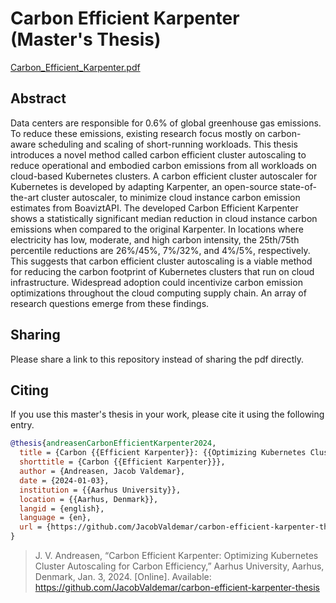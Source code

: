 # Carbon Efficient Karpenter (Master's Thesis)
[Carbon_Efficient_Karpenter.pdf](Carbon_Efficient_Karpenter.pdf)

## Abstract
Data centers are responsible for 0.6% of global greenhouse gas emissions. To reduce these emissions, existing research focus mostly on carbon-aware scheduling and scaling of short-running workloads. This thesis introduces a novel method called carbon efficient cluster autoscaling to reduce operational and embodied carbon emissions from all workloads on cloud-based Kubernetes clusters. A carbon efficient cluster autoscaler for Kubernetes is developed by adapting Karpenter, an open-source state-of-the-art cluster autoscaler, to minimize cloud instance carbon emission estimates from BoaviztAPI. The developed Carbon Efficient Karpenter shows a statistically significant median reduction in cloud instance carbon emissions when compared to the original Karpenter. In locations where electricity has low, moderate, and high carbon intensity, the 25th/75th percentile reductions are 26%/45%, 7%/32%, and 4%/5%, respectively. This suggests that carbon efficient cluster autoscaling is a viable method for reducing the carbon footprint of Kubernetes clusters that run on cloud infrastructure. Widespread adoption could incentivize carbon emission optimizations throughout the cloud computing supply chain. An array of research questions emerge from these findings.

## Sharing
Please share a link to this repository instead of sharing the pdf directly.

## Citing
If you use this master's thesis in your work, please cite it using the following entry.

```bib
@thesis{andreasenCarbonEfficientKarpenter2024,
  title = {Carbon {{Efficient Karpenter}}: {{Optimizing Kubernetes Cluster Autoscaling}} for {{Carbon Efficiency}}},
  shorttitle = {Carbon {{Efficient Karpenter}}},
  author = {Andreasen, Jacob Valdemar},
  date = {2024-01-03},
  institution = {{Aarhus University}},
  location = {{Aarhus, Denmark}},
  langid = {english},
  language = {en},
  url = {https://github.com/JacobValdemar/carbon-efficient-karpenter-thesis}
}
```
> J. V. Andreasen, “Carbon Efficient Karpenter: Optimizing Kubernetes Cluster Autoscaling for Carbon Efficiency,” Aarhus University, Aarhus, Denmark, Jan. 3, 2024. [Online]. Available: https://github.com/JacobValdemar/carbon-efficient-karpenter-thesis
